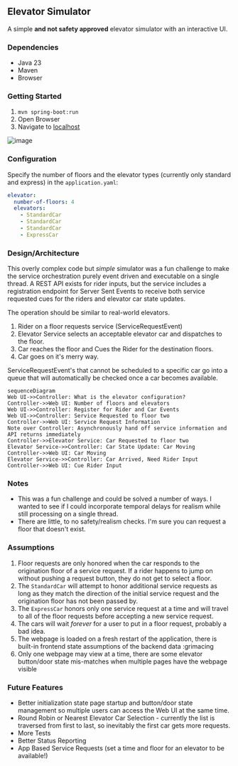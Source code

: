 ## Elevator Simulator

A simple **and not safety approved** elevator simulator with an interactive UI.

### Dependencies

- Java 23
- Maven
- Browser

### Getting Started

1. `mvn spring-boot:run`
2. Open Browser
3. Navigate to [localhost](http://localhost:8080)

![image](https://github.com/user-attachments/assets/82152d2a-b8d8-4c33-b5c6-8cae7b32e663)

### Configuration

Specify the number of floors and the elevator types (currently only standard and express) in the `application.yaml`:

```yaml
elevator:
  number-of-floors: 4
  elevators:
    - StandardCar
    - StandardCar
    - StandardCar
    - ExpressCar
```

### Design/Architecture

This overly complex code but _simple_ simulator was a fun challenge to make the service orchestration purely event
driven and executable on a single thread. A REST API exists for rider inputs, but the service includes a registration 
endpoint for Server Sent Events to receive both service requested cues for the riders and elevator car state updates.

The operation should be similar to real-world elevators.

1. Rider on a floor requests service (ServiceRequestEvent)
2. Elevator Service selects an acceptable elevator car and dispatches to the floor.
3. Car reaches the floor and Cues the Rider for the destination floors.
4. Car goes on it's merry way.

ServiceRequestEvent's that cannot be scheduled to a specific car go into a queue that will automatically be checked once
a car becomes available.

```mermaid
sequenceDiagram
Web UI->>Controller: What is the elevator configuration?
Controller->>Web UI: Number of floors and elevators
Web UI->>Controller: Register for Rider and Car Events
Web UI->>Controller: Service Requested to floor two
Controller->>Web UI: Service Request Information
Note over Controller: Asynchronously hand off service information and API returns immediately
Controller->>Elevator Service: Car Requested to floor two
Elevator Service->>Controller: Car State Update: Car Moving
Controller->>Web UI: Car Moving
Elevator Service->>Controller: Car Arrived, Need Rider Input
Controller->>Web UI: Cue Rider Input
```

### Notes

- This was a fun challenge and could be solved a number of ways. I wanted to see if I could incorporate temporal delays for realism while still processing on a single thread.
- There are little, to no safety/realism checks. I'm sure you can request a floor that doesn't exist.

### Assumptions

1. Floor requests are only honored when the car responds to the origination floor of a service request. If a rider happens to jump on without pushing a request button, they do not get to select a floor.
2. The `StandardCar` will attempt to honor additional service requests as long as they match the direction of the initial service request and the origination floor has not been passed by.
3. The `ExpressCar` honors only one service request at a time and will travel to all of the floor requests before accepting a new service request.
4. The cars will wait *forever* for a user to put in a floor request, probably a bad idea.
5. The webpage is loaded on a fresh restart of the application, there is built-in frontend state assumptions of the backend data :grimacing
6. Only one webpage may view at a time, there are some elevator button/door state mis-matches when multiple pages have the webpage visible

### Future Features

- Better initialization state page startup and button/door state management so multiple users can access the Web UI at the same time.
- Round Robin or Nearest Elevator Car Selection - currently the list is traversed from first to last, so inevitably the first car gets more requests.
- More Tests
- Better Status Reporting
- App Based Service Requests (set a time and floor for an elevator to be available!)
